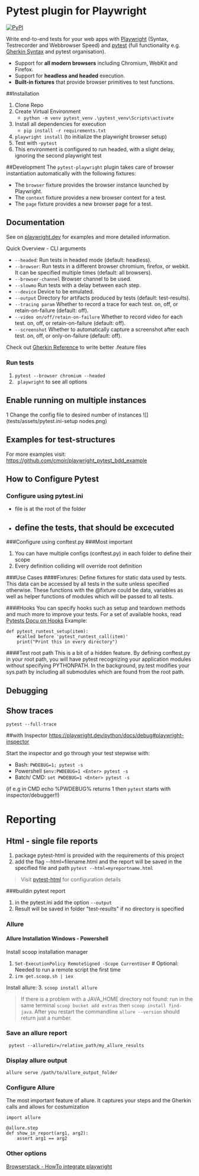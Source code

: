 # Pytest plugin for Playwright 
[![PyPI](https://img.shields.io/pypi/v/pytest-playwright)](https://pypi.org/project/pytest-playwright/)

Write end-to-end tests for your web apps with [Playwright](https://github.com/microsoft/playwright-python) 
(Syntax, Testrecorder and Webbrowser Speed) and [pytest](https://docs.pytest.org/en/stable/) 
(full functionality e.g. [Gherkin Syntax](https://pytest-bdd.readthedocs.io/en/latest/#organizing-your-scenarios) and pytest organisation).

- Support for **all modern browsers** including Chromium, WebKit and Firefox.
- Support for **headless and headed** execution.
- **Built-in fixtures** that provide browser primitives to test functions.

##Installation
1. Clone Repo
2. Create Virtual Environment
   - ``python -m venv pytest_venv``
   ``.\pytest_venv\Scripts\activate``
3. Install all dependencies for execution
   - ``pip install -r requirements.txt``
4. ``playwright install`` (to initialize the playwright browser setup)
4. Test with 
   -``pytest``
5. This environment is configured to run headed, with a slight delay, ignoring the second playwright test


##Development
The `pytest-playwright` plugin takes care of browser instantiation automatically with the following fixtures:

* The `browser` fixture provides the browser instance launched by Playwright.
* The `context` fixture provides a new browser context for a test.
* The `page` fixture provides a new browser page for a test.

## Documentation
See on [playwright.dev](https://playwright.dev/python/docs/test-runners) for examples and more detailed information.

Quick Overview - CLI arguments
- ``--headed``: Run tests in headed mode (default: headless).
- ``--browser``: Run tests in a different browser chromium, firefox, or webkit.
It can be specified multiple times (default: all browsers).
- ``--browser-channel`` Browser channel to be used.
- ``--slowmo`` Run tests with a delay between each step.
- ``--device`` Device to be emulated.
- ``--output`` Directory for artifacts produced by tests (default: test-results). 
- ``--tracing param`` Whether to record a trace for each test. on, off, or retain-on-failure (default: off).
- ``--video on/off/retain-on-failure`` Whether to record video for each test. on, off, or retain-on-failure (default: off).
- ``--screenshot`` Whether to automatically capture a screenshot after each test. 
on, off, or only-on-failure (default: off).

Check out [Gherkin Reference](https://cucumber.io/docs/gherkin/reference/) to write better .feature files

### Run tests
1. 
   ``pytest --browser chromium --headed``
2. `` playwright`` to see all options

## Enable running on multiple instances
1 Change the config file to desired number of instances
![](tests/assets/pytest.ini-setup nodes.png)

## Examples for test-structures 
For more examples visit: https://github.com/cmoir/playwright_pytest_bdd_example


##  How to Configure Pytest
### Configure using pytest.ini
- file is at the root of the folder
- define the tests, that should be excecuted
  - 

###Configure using conftest.py
###Most important
1. You can have multiple configs (conftest.py) in each folder to define their scope
2. Every definition colliding will override root definition


###Use Cases
####Fixtures: 
Define fixtures for static data used by tests. This data can be accessed by all tests in the suite unless specified otherwise. 
These functions with the @fixture could be data, variables as well as helper functions of modules which will be passed to all tests.

####Hooks
You can specify hooks such as setup and teardown methods and much more to improve your tests. 
For a set of available hooks, read [Pytests Docu on Hooks](https://docs.pytest.org/en/6.2.x/reference.html#hooks) 
Example:

  ```
  def pytest_runtest_setup(item):
      #called before 'pytest_runtest_call(item)'
      print("Print this in every directory")
  ```

####Test root path
This is a bit of a hidden feature. By defining conftest.py in your root path, 
you will have pytest recognizing your application modules without specifying PYTHONPATH. 
In the background, py.test modifies your sys.path by including all submodules which are found from the root path.


## Debugging 

## Show traces
``pytest --full-trace``

##with Inspector
https://playwright.dev/python/docs/debug#playwright-inspector

Start the inspector and go through your test stepwise with:
- Bash: ``PWDEBUG=1; pytest -s``
- Powershell ``$env:PWDEBUG=1 <Enter> pytest -s``
- Batch/ CMD: ``set PWDEBUG=1 <Enter> pytest -s`` 

(if e.g in CMD echo %PWDEBUG% returns 1 then ``pytest`` starts with inspector/debugger!!)

# Reporting
## Html -  single file reports

1. package pytest-html is provided with the requirements of this project
2. add the flag --html=filename.html and the report will be saved in the specified file and path
   ``pytest --html=myreportname.html``
> Visit [pytest-html](https://pytest-html.readthedocs.io/en/latest/) for configuration details

###buildin pytest report
1. in the pytest.ini add the option ``--output``
2. Result will be saved in folder "test-results" if no directory is specified

### Allure
#### Allure Installation Windows - Powershell
Install scoop installation manager
1. ``Set-ExecutionPolicy RemoteSigned -Scope CurrentUser`` # Optional: Needed to run a remote script the first time
2. ``irm get.scoop.sh | iex``

Install allure:
3. ``scoop install allure``

> If there is a problem with a JAVA_HOME directory not found: run in the same terminal ``scoop bucket add extras``
then ``scoop install find-java``. After you restart the commandline ``allure --version`` should return just a number.

### Save an allure report
`` pytest --alluredir=/relative_path/my_allure_results``

### Display allure output
``allure serve /path/to/allure_output_folder``

### Configure Allure
The most important feature of allure. It captures your steps and the Gherkin calls and allows for costumization

````
import allure

@allure.step
def show_in_report(arg1, arg2):
    assert arg1 == arg2
````

### Other options
[Browserstack - HowTo integrate playwright](https://www.browserstack.com/docs/automate/playwright#Python)
